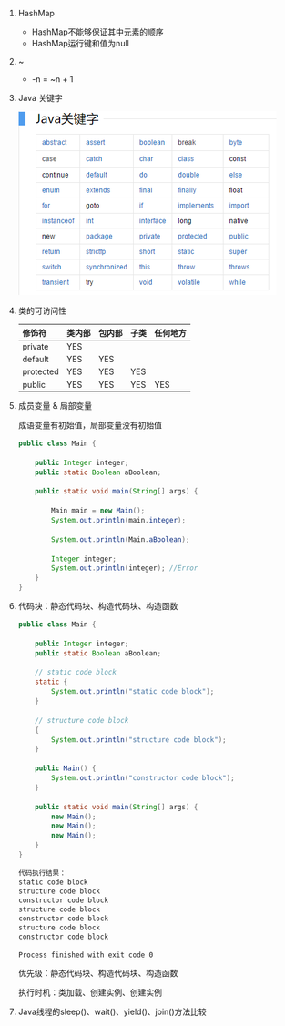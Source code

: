 1. HashMap

    - HashMap不能够保证其中元素的顺序
    - HashMap运行键和值为null

2. ~

    - -n = ~n + 1

3. Java 关键字

    ![img](markdown/2020年9月14日.assets/828061_1454054455847_8A5F006FFD4CE801C8E888EC3BC68361)

4. 类的可访问性

    | 修饰符    | 类内部 | 包内部 | 子类 | 任何地方 |
    | --------- | ------ | ------ | ---- | -------- |
    | private   | YES    |        |      |          |
    | default   | YES    | YES    |      |          |
    | protected | YES    | YES    | YES  |          |
    | public    | YES    | YES    | YES  | YES      |

5. 成员变量 & 局部变量

    成语变量有初始值，局部变量没有初始值

    ```java
    public class Main {
    
        public Integer integer;
        public static Boolean aBoolean;
    
        public static void main(String[] args) {
    
            Main main = new Main();
            System.out.println(main.integer);
    
            System.out.println(Main.aBoolean);
    
            Integer integer;
            System.out.println(integer); //Error
        }
    }
    ```
    
6. 代码块：静态代码块、构造代码块、构造函数

    ```java
    public class Main {
    
        public Integer integer;
        public static Boolean aBoolean;
    
        // static code block
        static {
            System.out.println("static code block");
        }
    
        // structure code block
        {
            System.out.println("structure code block");
        }
    
        public Main() {
            System.out.println("constructor code block");
        }
    
        public static void main(String[] args) {
            new Main();
            new Main();
            new Main();
        }
    }
    ```
    ```
    代码执行结果：
    static code block
    structure code block
    constructor code block
    structure code block
    constructor code block
    structure code block
    constructor code block
    
    Process finished with exit code 0
    ```

    优先级：静态代码块、构造代码块、构造函数

    执行时机：类加载、创建实例、创建实例

7. Java线程的sleep()、wait()、yield()、join()方法比较

